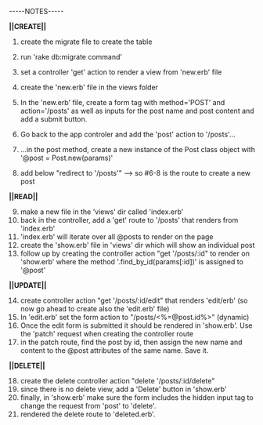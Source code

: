 -----NOTES-----

****||CREATE||****

1) create the migrate file to create the table 
2) run 'rake db:migrate command'

3) set a controller 'get' action to render a view from 'new.erb' file
4) create the 'new.erb' file in the views folder
5) In the 'new.erb' file, create a form tag with method='POST' and action='/posts' as well as inputs for the post name and post content and add a submit button.
6) Go back to the app controler and add the 'post' action to '/posts'...
7) ...in the post method, create a new instance of the Post class object with '@post = Post.new(params)'
8) add below "redirect to '/posts'" --> so #6-8 is the route to create a new post

****||READ||****

9) make a new file in the 'views' dir called 'index.erb'
10) back in the controller, add a 'get' route to '/posts' that renders from 'index.erb'
11) 'index.erb' will iterate over all @posts to render on the page 
12) create the 'show.erb' file in 'views' dir which will show an individual post
13) follow up by creating the controller action "get '/posts/:id" to render on 'show.erb' where the method '.find_by_id(params[:id])' is assigned to '@post'

****||UPDATE||****

14) create controller action "get '/posts/:id/edit" that renders 'edit/erb' (so now go ahead to create also the 'edit.erb' file)
15) In 'edit.erb' set the form action to "/posts/<%=@post.id%>" (dynamic)
16) Once the edit form is submitted it should be rendered in 'show.erb'. Use the 'patch' request when creating the controller route
17) in the patch route, find the post by id, then assign the new name and content to the @post attributes of the same name. Save it.

****||DELETE||****

18) create the delete controller action "delete '/posts/:id/delete"
19) since there is no delete view, add a 'Delete' button in 'show.erb'
20) finally, in 'show.erb' make sure the form includes the hidden input tag to change the request from 'post' to 'delete'.
21) rendered the delete route to 'deleted.erb'.